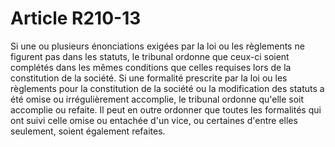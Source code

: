 # Article R210-13

Si une ou plusieurs énonciations exigées par la loi ou les règlements ne figurent pas dans les statuts, le tribunal ordonne que ceux-ci soient complétés dans les mêmes conditions que celles requises lors de la constitution de la société.   Si une formalité prescrite par la loi ou les règlements pour la constitution de la société ou la modification des statuts a été omise ou irrégulièrement accomplie, le tribunal ordonne qu'elle soit accomplie ou refaite. Il peut en outre ordonner que toutes les formalités qui ont suivi celle omise ou entachée d'un vice, ou certaines d'entre elles seulement, soient également refaites.